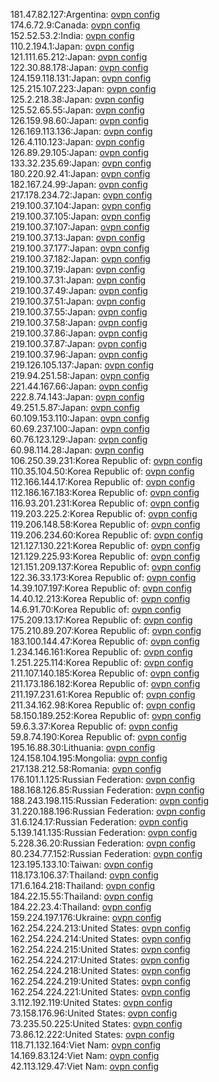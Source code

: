 181.47.82.127:Argentina: [ovpn config](vpn/181_47_82_127.ovpn)  
174.6.72.9:Canada: [ovpn config](vpn/174_6_72_9.ovpn)  
152.52.53.2:India: [ovpn config](vpn/152_52_53_2.ovpn)  
110.2.194.1:Japan: [ovpn config](vpn/110_2_194_1.ovpn)  
121.111.65.212:Japan: [ovpn config](vpn/121_111_65_212.ovpn)  
122.30.88.178:Japan: [ovpn config](vpn/122_30_88_178.ovpn)  
124.159.118.131:Japan: [ovpn config](vpn/124_159_118_131.ovpn)  
125.215.107.223:Japan: [ovpn config](vpn/125_215_107_223.ovpn)  
125.2.218.38:Japan: [ovpn config](vpn/125_2_218_38.ovpn)  
125.52.65.55:Japan: [ovpn config](vpn/125_52_65_55.ovpn)  
126.159.98.60:Japan: [ovpn config](vpn/126_159_98_60.ovpn)  
126.169.113.136:Japan: [ovpn config](vpn/126_169_113_136.ovpn)  
126.4.110.123:Japan: [ovpn config](vpn/126_4_110_123.ovpn)  
126.89.29.105:Japan: [ovpn config](vpn/126_89_29_105.ovpn)  
133.32.235.69:Japan: [ovpn config](vpn/133_32_235_69.ovpn)  
180.220.92.41:Japan: [ovpn config](vpn/180_220_92_41.ovpn)  
182.167.24.99:Japan: [ovpn config](vpn/182_167_24_99.ovpn)  
217.178.234.72:Japan: [ovpn config](vpn/217_178_234_72.ovpn)  
219.100.37.104:Japan: [ovpn config](vpn/219_100_37_104.ovpn)  
219.100.37.105:Japan: [ovpn config](vpn/219_100_37_105.ovpn)  
219.100.37.107:Japan: [ovpn config](vpn/219_100_37_107.ovpn)  
219.100.37.13:Japan: [ovpn config](vpn/219_100_37_13.ovpn)  
219.100.37.177:Japan: [ovpn config](vpn/219_100_37_177.ovpn)  
219.100.37.182:Japan: [ovpn config](vpn/219_100_37_182.ovpn)  
219.100.37.19:Japan: [ovpn config](vpn/219_100_37_19.ovpn)  
219.100.37.31:Japan: [ovpn config](vpn/219_100_37_31.ovpn)  
219.100.37.49:Japan: [ovpn config](vpn/219_100_37_49.ovpn)  
219.100.37.51:Japan: [ovpn config](vpn/219_100_37_51.ovpn)  
219.100.37.55:Japan: [ovpn config](vpn/219_100_37_55.ovpn)  
219.100.37.58:Japan: [ovpn config](vpn/219_100_37_58.ovpn)  
219.100.37.86:Japan: [ovpn config](vpn/219_100_37_86.ovpn)  
219.100.37.87:Japan: [ovpn config](vpn/219_100_37_87.ovpn)  
219.100.37.96:Japan: [ovpn config](vpn/219_100_37_96.ovpn)  
219.126.105.137:Japan: [ovpn config](vpn/219_126_105_137.ovpn)  
219.94.251.58:Japan: [ovpn config](vpn/219_94_251_58.ovpn)  
221.44.167.66:Japan: [ovpn config](vpn/221_44_167_66.ovpn)  
222.8.74.143:Japan: [ovpn config](vpn/222_8_74_143.ovpn)  
49.251.5.87:Japan: [ovpn config](vpn/49_251_5_87.ovpn)  
60.109.153.110:Japan: [ovpn config](vpn/60_109_153_110.ovpn)  
60.69.237.100:Japan: [ovpn config](vpn/60_69_237_100.ovpn)  
60.76.123.129:Japan: [ovpn config](vpn/60_76_123_129.ovpn)  
60.98.114.28:Japan: [ovpn config](vpn/60_98_114_28.ovpn)  
106.250.39.231:Korea Republic of: [ovpn config](vpn/106_250_39_231.ovpn)  
110.35.104.50:Korea Republic of: [ovpn config](vpn/110_35_104_50.ovpn)  
112.166.144.17:Korea Republic of: [ovpn config](vpn/112_166_144_17.ovpn)  
112.186.167.183:Korea Republic of: [ovpn config](vpn/112_186_167_183.ovpn)  
116.93.201.231:Korea Republic of: [ovpn config](vpn/116_93_201_231.ovpn)  
119.203.225.2:Korea Republic of: [ovpn config](vpn/119_203_225_2.ovpn)  
119.206.148.58:Korea Republic of: [ovpn config](vpn/119_206_148_58.ovpn)  
119.206.234.60:Korea Republic of: [ovpn config](vpn/119_206_234_60.ovpn)  
121.127.130.221:Korea Republic of: [ovpn config](vpn/121_127_130_221.ovpn)  
121.129.225.93:Korea Republic of: [ovpn config](vpn/121_129_225_93.ovpn)  
121.151.209.137:Korea Republic of: [ovpn config](vpn/121_151_209_137.ovpn)  
122.36.33.173:Korea Republic of: [ovpn config](vpn/122_36_33_173.ovpn)  
14.39.107.197:Korea Republic of: [ovpn config](vpn/14_39_107_197.ovpn)  
14.40.12.213:Korea Republic of: [ovpn config](vpn/14_40_12_213.ovpn)  
14.6.91.70:Korea Republic of: [ovpn config](vpn/14_6_91_70.ovpn)  
175.209.13.17:Korea Republic of: [ovpn config](vpn/175_209_13_17.ovpn)  
175.210.89.207:Korea Republic of: [ovpn config](vpn/175_210_89_207.ovpn)  
183.100.144.47:Korea Republic of: [ovpn config](vpn/183_100_144_47.ovpn)  
1.234.146.161:Korea Republic of: [ovpn config](vpn/1_234_146_161.ovpn)  
1.251.225.114:Korea Republic of: [ovpn config](vpn/1_251_225_114.ovpn)  
211.107.140.185:Korea Republic of: [ovpn config](vpn/211_107_140_185.ovpn)  
211.173.186.182:Korea Republic of: [ovpn config](vpn/211_173_186_182.ovpn)  
211.197.231.61:Korea Republic of: [ovpn config](vpn/211_197_231_61.ovpn)  
211.34.162.98:Korea Republic of: [ovpn config](vpn/211_34_162_98.ovpn)  
58.150.189.252:Korea Republic of: [ovpn config](vpn/58_150_189_252.ovpn)  
59.6.3.37:Korea Republic of: [ovpn config](vpn/59_6_3_37.ovpn)  
59.8.74.190:Korea Republic of: [ovpn config](vpn/59_8_74_190.ovpn)  
195.16.88.30:Lithuania: [ovpn config](vpn/195_16_88_30.ovpn)  
124.158.104.195:Mongolia: [ovpn config](vpn/124_158_104_195.ovpn)  
217.138.212.58:Romania: [ovpn config](vpn/217_138_212_58.ovpn)  
176.101.1.125:Russian Federation: [ovpn config](vpn/176_101_1_125.ovpn)  
188.168.126.85:Russian Federation: [ovpn config](vpn/188_168_126_85.ovpn)  
188.243.198.115:Russian Federation: [ovpn config](vpn/188_243_198_115.ovpn)  
31.220.188.196:Russian Federation: [ovpn config](vpn/31_220_188_196.ovpn)  
31.6.124.17:Russian Federation: [ovpn config](vpn/31_6_124_17.ovpn)  
5.139.141.135:Russian Federation: [ovpn config](vpn/5_139_141_135.ovpn)  
5.228.36.20:Russian Federation: [ovpn config](vpn/5_228_36_20.ovpn)  
80.234.77.152:Russian Federation: [ovpn config](vpn/80_234_77_152.ovpn)  
123.195.133.10:Taiwan: [ovpn config](vpn/123_195_133_10.ovpn)  
118.173.106.37:Thailand: [ovpn config](vpn/118_173_106_37.ovpn)  
171.6.164.218:Thailand: [ovpn config](vpn/171_6_164_218.ovpn)  
184.22.15.55:Thailand: [ovpn config](vpn/184_22_15_55.ovpn)  
184.22.23.4:Thailand: [ovpn config](vpn/184_22_23_4.ovpn)  
159.224.197.176:Ukraine: [ovpn config](vpn/159_224_197_176.ovpn)  
162.254.224.213:United States: [ovpn config](vpn/162_254_224_213.ovpn)  
162.254.224.214:United States: [ovpn config](vpn/162_254_224_214.ovpn)  
162.254.224.215:United States: [ovpn config](vpn/162_254_224_215.ovpn)  
162.254.224.217:United States: [ovpn config](vpn/162_254_224_217.ovpn)  
162.254.224.218:United States: [ovpn config](vpn/162_254_224_218.ovpn)  
162.254.224.219:United States: [ovpn config](vpn/162_254_224_219.ovpn)  
162.254.224.221:United States: [ovpn config](vpn/162_254_224_221.ovpn)  
3.112.192.119:United States: [ovpn config](vpn/3_112_192_119.ovpn)  
73.158.176.96:United States: [ovpn config](vpn/73_158_176_96.ovpn)  
73.235.50.225:United States: [ovpn config](vpn/73_235_50_225.ovpn)  
73.86.12.222:United States: [ovpn config](vpn/73_86_12_222.ovpn)  
118.71.132.164:Viet Nam: [ovpn config](vpn/118_71_132_164.ovpn)  
14.169.83.124:Viet Nam: [ovpn config](vpn/14_169_83_124.ovpn)  
42.113.129.47:Viet Nam: [ovpn config](vpn/42_113_129_47.ovpn)  
